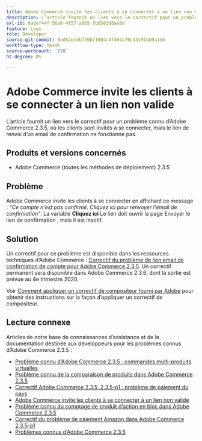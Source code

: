 ```yaml
---
title: Adobe Commerce invite les clients à se connecter à un lien non valide
description: L’article fournit un lien vers le correctif pour un problème connu d’Adobe Commerce 2.3.5, où les clients sont invités à se connecter, mais le lien de renvoi d’un email de confirmation ne fonctionne pas.
exl-id: 8adef44f-56a6-4f57-a9b5-fb8583d8ae8d
feature: Logs
role: Developer
source-git-commit: 0ad52eceb776b71604c4f467a70c13191bb9a1eb
workflow-type: tm+mt
source-wordcount: '278'
ht-degree: 0%

---
```


# Adobe Commerce invite les clients à se connecter à un lien non valide

L’article fournit un lien vers le correctif pour un problème connu d’Adobe Commerce 2.3.5, où les clients sont invités à se connecter, mais le lien de renvoi d’un email de confirmation ne fonctionne pas.

## Produits et versions concernés

* Adobe Commerce (toutes les méthodes de déploiement) 2.3.5

## Problème

Adobe Commerce invite les clients à se connecter en affichant ce message : *&quot;Ce compte n&#39;est pas confirmé. Cliquez ici pour renvoyer l&#39;email de confirmation&quot;*. La variable **Cliquez ici** Le lien doit ouvrir la page Envoyer le lien de confirmation , mais il est inactif.

## Solution

Un correctif pour ce problème est disponible dans les ressources techniques d’Adobe Commerce : [Correctif du problème de lien email de confirmation de compte pour Adobe Commerce 2.3.5](https://magento.com/tech-resources/download?_ga=2.193540264.409362045.1590506265-807369446.1578680711#download2368). Un correctif permanent sera disponible dans Adobe Commerce 2.3.6, dont la sortie est prévue au 4e trimestre 2020.

Voir [Comment appliquer un correctif de compositeur fourni par Adobe](/help/how-to/general/how-to-apply-a-composer-patch-provided-by-magento.md) pour obtenir des instructions sur la façon d’appliquer un correctif de compositeur.

## Lecture connexe

Articles de notre base de connaissances d’assistance et de la documentation destinée aux développeurs pour les problèmes connus d’Adobe Commerce 2.3.5 :

* [Problème connu d’Adobe Commerce 2.3.5 : commandes multi-produits virtuelles](/help/troubleshooting/miscellaneous/magento-2-3-5-known-issue-virtual-product-multi-ship-orders.md)
* [Problème connu de la comparaison de produits dans Adobe Commerce 2.3.5](/help/troubleshooting/storefront/product-comparison-known-issue-in-magento-2-3-5.md)
* [Correctif Adobe Commerce 2.3.5, 2.3.5-p1 : problème de paiement du pays](/help/troubleshooting/known-issues-patches-attached/magento-2-3-5-2-3-5-p1-patch-country-payment-issue.md)
* [Adobe Commerce invite les clients à se connecter à un lien non valide](/help/troubleshooting/known-issues-patches-attached/magento-prompts-customers-log-in-invalid-link.md)
* [Problème connu du comptage de produit d’action en bloc dans Adobe Commerce 2.3.5](/help/troubleshooting/miscellaneous/bulk-action-product-count-known-issue-in-magento-2-3-5.md)
* [Correctif du problème de paiement Amazon dans Adobe Commerce 2.3.5-p1](/help/troubleshooting/payments/patch-for-amazon-pay-checkout-issue-in-magento-2-3-5-p1.md)
* [Problèmes connus d’Adobe Commerce 2.3.5](https://devdocs.magento.com/guides/v2.3/release-notes/release-notes-2-3-5-commerce.html#known-issues)
